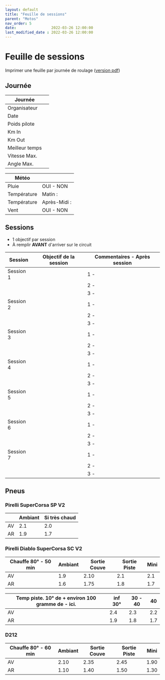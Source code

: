 ```yaml
---
layout: default
title: "Feuille de sessions"
parent: "Motos"
nav_order: 5
date:                2022-03-26 12:00:00
last_modified_date : 2022-03-26 12:00:00
---
```


# Feuille de sessions

Imprimer une feuille par journée de roulage ([version pdf](assets/sessions.pdf))

## Journée

| Journée        |                       |
|----------------|-----------------------|
| Organisateur   |                       |
| Date           |                       |
| Poids pilote   |                       |
| Km In          |                       |
| Km Out         |                       |
| Meilleur temps |                       |
| Vitesse Max.   |                       |
| Angle Max.     |                       |

| Météo          |                       |
|----------------|-----------------------|
| Pluie          | OUI - NON             |
| Température    | Matin :               |
| Température    | Après-Midi :          |
| Vent           | OUI - NON             |

## Sessions 
* 1 objectif par session 
* À remplir **AVANT** d'arriver sur le circuit


| Session   | Objectif de la session  | Commentaires - Après session |
|-----------|-------------------------|------------------------------|
| Session 1 |                         | 1 -                          |
|           |                         | 2 -                          |
|           |                         | 3 -                          |
| Session 2 |                         | 1 -                          |
|           |                         | 2 -                          |
|           |                         | 3 -                          |
| Session 3 |                         | 1 -                          |
|           |                         | 2 -                          |
|           |                         | 3 -                          |
| Session 4 |                         | 1 -                          |
|           |                         | 2 -                          |
|           |                         | 3 -                          |
| Session 5 |                         | 1 -                          |
|           |                         | 2 -                          |
|           |                         | 3 -                          |
| Session 6 |                         | 1 -                          |
|           |                         | 2 -                          |
|           |                         | 3 -                          |
| Session 7 |                         | 1 -                          |
|           |                         | 2 -                          |
|           |                         | 3 -                          |



## Pneus

### Pirelli SuperCorsa SP V2

|                               | Ambiant | Si très chaud |
|-------------------------------|---------|---------------|
| AV                            | 2.1     | 2.0           |
| AR                            | 1.9     | 1.7           |

### Pirelli Diablo SuperCorsa SC V2

| Chauffe 80° - 50 min    | Ambiant | Sortie Couve | Sortie Piste | Mini |
|-------------------------|---------|--------------|--------------|------|
| AV                      | 1.9     | 2.10         | 2.1          | 2.1  |
| AR                      | 1.6     | 1.75         | 1.8          | 1.7  |

| Temp piste. 10° de + environ 100 gramme de - ici. | inf 30° | 30 - 40 | 40   |
|---------------------------------------------------|---------|---------|------|
| AV                                                | 2.4     | 2.3     | 2.2  |
| AR                                                | 1.9     | 1.8     | 1.7  |

### D212

| Chauffe 80° - 60 min | Ambiant      | Sortie Couve | Sortie Piste | Mini |
|----------------------|--------------|--------------|--------------|------|
| AV                   | 2.10         | 2.35         | 2.45         | 1.90 |
| AR                   | 1.10         | 1.40         | 1.50         | 1.30 |
